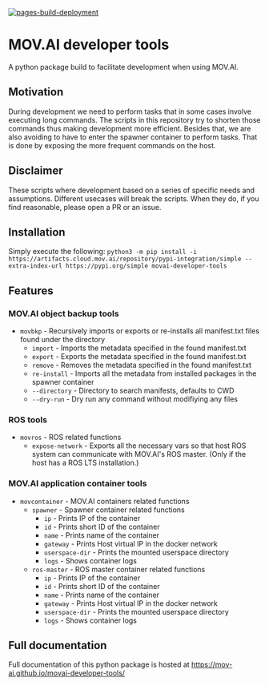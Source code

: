 [![pages-build-deployment](https://github.com/MOV-AI/movai-developer-tools/actions/workflows/pages/pages-build-deployment/badge.svg)](https://github.com/MOV-AI/movai-developer-tools/actions/workflows/pages/pages-build-deployment)

# MOV.AI developer tools
A python package build to facilitate development when using MOV.AI.

## Motivation
During development we need to perform tasks that in some cases involve executing long commands.
The scripts in this repository try to shorten those commands thus making development more efficient.
Besides that, we are also avoiding to have to enter the spawner container to perform tasks.
That is done by exposing the more frequent commands on the host.

## Disclaimer
These scripts where development based on a series of specific needs and assumptions.
Different usecases will break the scripts.
When they do, if you find reasonable, please open a PR or an issue.

## Installation
Simply execute the following:
`python3 -m pip install -i https://artifacts.cloud.mov.ai/repository/pypi-integration/simple --extra-index-url https://pypi.org/simple movai-developer-tools`


## Features
### MOV.AI object backup tools
* `movbkp` - Recursively imports or exports or re-installs all manifest.txt files found under the directory
  * `import` - Imports the metadata specified in the found manifest.txt
  * `export` - Exports the metadata specified in the found manifest.txt
  * `remove` - Removes the metadata specified in the found manifest.txt
  * `re-install` - Imports all the metadata from installed packages in the spawner container
  * `--directory` - Directory to search manifests, defaults to CWD
  * `--dry-run` - Dry run any command without modifiying any files

### ROS tools
* `movros` - ROS related functions
  * `expose-network` - Exports all the necessary vars so that host ROS system can communicate with MOV.AI's ROS master. (Only if the host has a ROS LTS installation.)

### MOV.AI application container tools
* `movcontainer` - MOV.AI containers related functions
  * `spawner` - Spawner container related functions
    * `ip` - Prints IP of the container
    * `id` - Prints short ID of the container
    * `name` - Prints name of the container
    * `gateway` - Prints Host virtual IP in the docker network
    * `userspace-dir` - Prints the mounted userspace directory
    * `logs` - Shows container logs
  * `ros-master` - ROS master container related functions
    * `ip` - Prints IP of the container
    * `id` - Prints short ID of the container
    * `name` - Prints name of the container
    * `gateway` - Prints Host virtual IP in the docker network
    * `userspace-dir` - Prints the mounted userspace directory
    * `logs` - Shows container logs

## Full documentation
Full documentation of this python package is hosted at https://mov-ai.github.io/movai-developer-tools/
